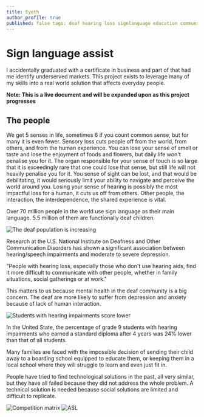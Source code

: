 ```yaml
---
title: Eyeth  
author_profile: true  
published: false tags: deaf hearing loss signlanguage education communication isolation community
---
```


# Sign language assist

I accidentally graduated with a certificate in business and part of that had me identify underserved markets. This
project exists to leverage many of my skills into a real world solution that affects everyday people.

**Note: This is a live document and will be expanded upon as this project progresses**

## The people

We get 5 senses in life, sometimes 6 if you count common sense, but for many it is even fewer. Sensory loss cuts people
off from the world, from others, and from the human experience. You can lose your sense of smell or taste and lose the
enjoyment of foods and flowers, but daily life won't penalise you for it. The organ responsible for your sense of touch
is so large that it is exceedingly rare that one could lose that sense, but still life will not heavily penalise you for
it. You sense of sight can be lost, and that would be debilitating, it would seriously limit your ability to navigate
and perceive the world around you. Losing your sense of hearing is possibly the most impactful loss for a human, it cuts
us off from others. Other people, the interaction, the interdependence, the shared experience is vital.

Over 70 million people in the world use sign language as their main language. 5.5 million of them are functionally deaf
children.

<img src="population.png" alt="The deaf population is increasing" />

Research at the U.S. National Institute on Deafness and Other Communication Disorders has shown a significant
association between hearing/speech impairments and moderate to severe depression.

"People with hearing loss, especially those who don't use hearing aids, find it more difficult to communicate with other
people, whether in family situations, social gatherings or at work."

This matters to us because mental health in the deaf community is a big concern. The deaf are more likely to suffer from
depression and anxiety because of lack of human interaction.

<img src="studentscore.png" alt="Students with hearing impairments score lower" />

In the United State, the percentage of grade 9 students with hearing impairments who earned a standard diploma after 4
years was 24% lower than that of all students.

Many families are faced with the impossible decision of sending their child away to a boarding school equipped to
educate them, or keeping them in a local school where they will struggle to learn and even just fit in.

People have tried to find technological solutions in the past, all very similar, but they have all failed because they
did not address the whole problem. A technical solution is needed because social solutions are limited and difficult to
replicate.

<img src="competition_matrix.png" alt="Competition matrix" />

<img src="ASL.png" alt="ASL" />

<!--
https://www.gettingsmart.com/2016/08/10-challenges-deaf-students-face-in-the-classroom/
https://www.ncbi.nlm.nih.gov/books/NBK207836/
https://www.verywellhealth.com/what-challenges-still-exist-for-the-deaf-community-4153447
https://scholars.unh.edu/cgi/viewcontent.cgi?article=1072&context=thesis

https://www.who.int/news-room/facts-in-pictures/detail/deafness#:~:text=There%20are%20466%20million%20people,rise%20to%20over%20900%20million.

https://www.hear-the-world.com/en

##        

## Education challenges

## Deaf vs deaf
-->
